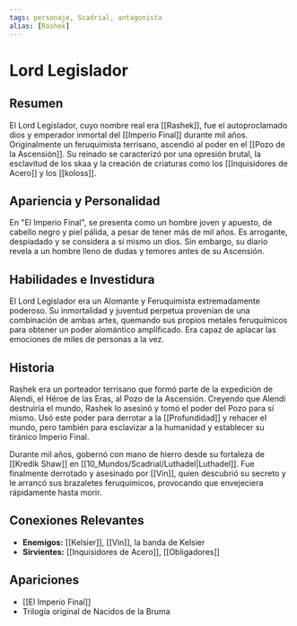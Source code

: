 ```yaml
---
tags: personaje, Scadrial, antagonista
alias: [Rashek]
---
```


# Lord Legislador

## Resumen
El Lord Legislador, cuyo nombre real era [[Rashek]], fue el autoproclamado dios y emperador inmortal del [[Imperio Final]] durante mil años. Originalmente un feruquimista terrisano, ascendió al poder en el [[Pozo de la Ascensión]]. Su reinado se caracterizó por una opresión brutal, la esclavitud de los skaa y la creación de criaturas como los [[Inquisidores de Acero]] y los [[koloss]].

## Apariencia y Personalidad
En "El Imperio Final", se presenta como un hombre joven y apuesto, de cabello negro y piel pálida, a pesar de tener más de mil años. Es arrogante, despiadado y se considera a sí mismo un dios. Sin embargo, su diario revela a un hombre lleno de dudas y temores antes de su Ascensión.

## Habilidades e Investidura
El Lord Legislador era un Alomante y Feruquimista extremadamente poderoso. Su inmortalidad y juventud perpetua provenían de una combinación de ambas artes, quemando sus propios metales feruquímicos para obtener un poder alomántico amplificado. Era capaz de aplacar las emociones de miles de personas a la vez.

## Historia
Rashek era un porteador terrisano que formó parte de la expedición de Alendi, el Héroe de las Eras, al Pozo de la Ascensión. Creyendo que Alendi destruiría el mundo, Rashek lo asesinó y tomó el poder del Pozo para sí mismo. Usó este poder para derrotar a la [[Profundidad]] y rehacer el mundo, pero también para esclavizar a la humanidad y establecer su tiránico Imperio Final.

Durante mil años, gobernó con mano de hierro desde su fortaleza de [[Kredik Shaw]] en [[10_Mundos/Scadrial/Luthadel|Luthadel]]. Fue finalmente derrotado y asesinado por [[Vin]], quien descubrió su secreto y le arrancó sus brazaletes feruquímicos, provocando que envejeciera rápidamente hasta morir.

## Conexiones Relevantes
* **Enemigos:** [[Kelsier]], [[Vin]], la banda de Kelsier
* **Sirvientes:** [[Inquisidores de Acero]], [[Obligadores]]

## Apariciones
* [[El Imperio Final]]
* Trilogía original de Nacidos de la Bruma
